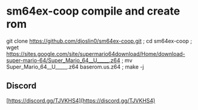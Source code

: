 # sm64ex-coop compile and create rom
git clone https://github.com/djoslin0/sm64ex-coop.git ; cd sm64ex-coop ; wget https://sites.google.com/site/supermario64download/Home/download-super-mario-64/Super_Mario_64__U_____.z64 ; mv Super_Mario_64__U_____.z64 baserom.us.z64 ; make -j
## Discord
[https://discord.gg/TJVKHS4](https://discord.gg/TJVKHS4)
